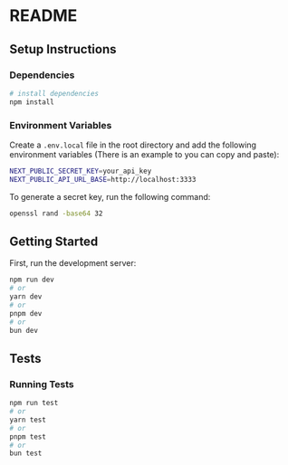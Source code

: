 # README

## Setup Instructions
### Dependencies
```bash
# install dependencies
npm install
```

### Environment Variables

Create a `.env.local` file in the root directory and add the following environment variables (There is an example to you can copy and paste):
```bash
NEXT_PUBLIC_SECRET_KEY=your_api_key
NEXT_PUBLIC_API_URL_BASE=http://localhost:3333
```

To generate a secret key, run the following command:
```bash
openssl rand -base64 32
```

## Getting Started

First, run the development server:

```bash
npm run dev
# or
yarn dev
# or
pnpm dev
# or
bun dev
```

## Tests

### Running Tests

```bash
npm run test
# or
yarn test
# or
pnpm test
# or
bun test
```
